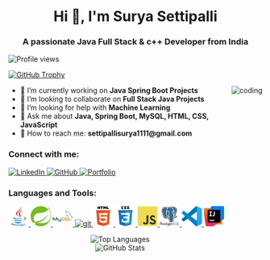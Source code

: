 <!DOCTYPE html>
<html lang="en">
<head>
  <meta charset="UTF-8">
  <meta name="viewport" content="width=device-width, initial-scale=1">
</head>
<body>

  <h1 align="center">Hi 👋, I'm Surya Settipalli</h1>
  <h3 align="center">A passionate Java Full Stack & c++ Developer from India</h3>

  <p align="left">
    <img src="https://komarev.com/ghpvc/?username=surya200901&label=Profile%20views&color=0e75b6&style=flat" alt="Profile views" />
  </p>

  <p align="left">
    <a href="https://github.com/ryo-ma/github-profile-trophy" target="_blank">
      <img src="https://github-profile-trophy.vercel.app/?username=surya200901&theme=onedark" alt="GitHub Trophy" />
    </a>
  </p>

  <img 
    align="right" 
    height="400" 
    src="https://user-images.githubusercontent.com/58109796/233058941-9dd6c50a-a5ea-45fd-b788-c3bb8e00bffe.gif" 
    alt="coding"
  />

  <ul>
    <li>🔭 I’m currently working on <strong>Java Spring Boot Projects</strong></li>
<!--     <li>🌱 I’m currently learning <strong>C++ and MLOps</strong></li> -->
    <li>👯 I’m looking to collaborate on <strong>Full Stack Java Projects</strong></li>
    <li>🤝 I’m looking for help with <strong>Machine Learning</strong></li>
    <li>💬 Ask me about <strong>Java, Spring Boot, MySQL, HTML, CSS, JavaScript</strong></li>
    <li>📧 How to reach me: <strong>settipallisurya1111@gmail.com</strong></li>
  </ul>

  <h3 align="left">Connect with me:</h3>
  <p align="left">
    <a href="https://linkedin.com/in/surya-settipalli" target="_blank">
      <img src="https://img.shields.io/badge/LinkedIn-blue?logo=linkedin&style=for-the-badge" alt="LinkedIn" />
    </a>
    <a href="https://github.com/surya200901" target="_blank">
      <img src="https://img.shields.io/badge/GitHub-black?logo=github&style=for-the-badge" alt="GitHub" />
    </a>
    <a href="https://surya200901.github.io/Portfolio/" target="_blank">
      <img src="https://img.shields.io/badge/Portfolio-blueviolet?logo=google-chrome&style=for-the-badge" alt="Portfolio" />
    </a>
  </p>

  <h3 align="left">Languages and Tools:</h3>
  <p align="left">
    <!-- same skill icons as before -->
    <a href="https://www.java.com/" target="_blank" rel="noreferrer">
      <img src="https://raw.githubusercontent.com/devicons/devicon/master/icons/java/java-original.svg" alt="java" width="40" height="40"/>
    </a>
    <a href="https://spring.io/" target="_blank" rel="noreferrer">
      <img src="https://raw.githubusercontent.com/devicons/devicon/master/icons/spring/spring-original.svg" alt="spring" width="40" height="40"/>
    </a>
    <a href="https://www.mysql.com/" target="_blank" rel="noreferrer">
      <img src="https://raw.githubusercontent.com/devicons/devicon/master/icons/mysql/mysql-original-wordmark.svg" alt="mysql" width="40" height="40"/>
    </a>
    <a href="https://git-scm.com/" target="_blank" rel="noreferrer">
      <img src="https://www.vectorlogo.zone/logos/git-scm/git-scm-icon.svg" alt="git" width="40" height="40"/>
    </a>
    <a href="https://www.w3.org/html/" target="_blank" rel="noreferrer">
      <img src="https://raw.githubusercontent.com/devicons/devicon/master/icons/html5/html5-original-wordmark.svg" alt="html5" width="40" height="40"/>
    </a>
    <a href="https://www.w3schools.com/css/" target="_blank" rel="noreferrer">
      <img src="https://raw.githubusercontent.com/devicons/devicon/master/icons/css3/css3-original-wordmark.svg" alt="css3" width="40" height="40"/>
    </a>
    <a href="https://developer.mozilla.org/en-US/docs/Web/JavaScript" target="_blank" rel="noreferrer">
      <img src="https://raw.githubusercontent.com/devicons/devicon/master/icons/javascript/javascript-original.svg" alt="javascript" width="40" height="40"/>
    </a>
    <a href="https://www.postgresql.org/" target="_blank" rel="noreferrer">
      <img src="https://raw.githubusercontent.com/devicons/devicon/master/icons/postgresql/postgresql-original-wordmark.svg" alt="postgresql" width="40" height="40"/>
    </a>
    <a href="https://code.visualstudio.com/" target="_blank" rel="noreferrer">
      <img src="https://raw.githubusercontent.com/devicons/devicon/master/icons/vscode/vscode-original.svg" alt="vscode" width="40" height="40"/>
    </a>
    <a href="https://www.jetbrains.com/idea/" target="_blank" rel="noreferrer">
      <img src="https://raw.githubusercontent.com/devicons/devicon/master/icons/intellij/intellij-original.svg" alt="intellij" width="40" height="40"/>
    </a>
  </p>

  <div align="center">
    <img src="https://github-readme-stats.vercel.app/api/top-langs?username=surya200901&show_icons=true&locale=en&layout=compact" alt="Top Languages" />
    <br/>
    <img src="https://github-readme-stats.vercel.app/api?username=surya200901&show_icons=true&locale=en" alt="GitHub Stats" />
    <br/>
   <!-- <img src="https://github-readme-streak-stats.herokuapp.com/?user=surya200901" alt="GitHub Streak" />-->
  </div>

</body>
</html>
